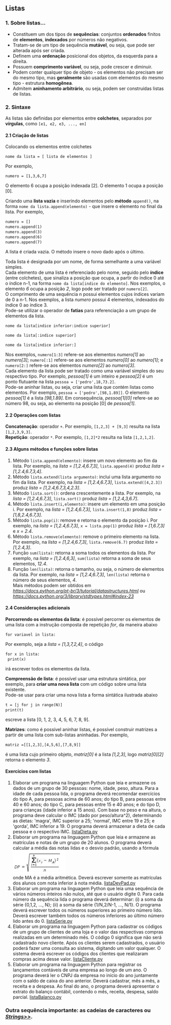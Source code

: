 ## Listas 

### 1. Sobre listas...
- Constituem um dos tipos de **sequências**: conjuntos **ordenados** finitos de **elementos**, **indexados** por números não negativos.   
- Tratam-se de um tipo de sequência **mutável**, ou seja, que pode ser alterada após ser criada. 
- Definem uma **ordenação** posicional dos objetos, da esquerda para a direita. 
- Possuem **comprimento variável**, ou seja, pode crescer e diminuir.
- Podem conter qualquer tipo de objeto - os elementos não precisam ser do mesmo tipo, mas **geralmente** são usadas com elementos do mesmo tipo - estrutura **homogênea**.
- Admitem **aninhamento arbitrário**, ou seja, podem ser construídas listas de listas.

### 2. Sintaxe  
As listas são definidas por elementos entre **colchetes**, separados por **vírgulas**, como `[e1, e2, e3, ..., en]`  

#### 2.1 Criação de listas
Colocando os elementos entre colchetes  
```
nome da lista = [ lista de elementos ]
```
Por exemplo,  
```
numero = [1,3,6,7]
```
O elemento 6 ocupa a posição indexada [2]. O elemento 1 ocupa a posição [0].  

Criando uma **lista vazia** e inserindo elementos pelo **método** `append()`, na forma `nome da lista.append(elemento)` - que insere o elemento no final da lista.  Por exemplo,
```
numero = []
numero.append(1)
numero.append(3)
numero.append(6)
numero.append(7)
```
A lista é criada vazia. O método insere o novo dado após o último.  

Toda lista é designada por um nome, de forma semelhante a uma variável simples.   
Cada elemento de uma lista é referenciado pelo nome, seguido pelo **índice** (entre colchetes), que sinaliza a posição que ocupa, a partir do índice 0 até o índice n-1, na forma `nome da lista[indice do elemento]`. Nos exemplos, o elemento *6* ocupa a posição *2*, logo pode ser tratado por `numero[2]`.    
O comprimento de uma sequência n possui elementos cujos índices variam de 0 a n-1. Nos exemplos, a lista *numero* possui 4 elementos, indexados do índice 0 ao índice 3.  
Pode-se utilizar o operador de **fatias** para referenciação a um grupo de elementos da lista.
```
nome da lista[indice inferior:indice superior]
```

```
nome da lista[:indice superior]
```

```
nome da lista[indice inferior:]
```
Nos exemplos, `numero[1:3]` refere-se aos elementos *numero[1]* ao *numero[3]*; `numero[:1]` refere-se aos elementos *numero[0]* ao *numero[1]*; e `numero[2:]` refere-se aos elementos *numero[2]* ao *numero[3]*.  
Cada elemento da lista pode ser tratado como uma variável simples do seu respectivo tipo. Por exemplo, *pessoa[1]* é um inteiro e *pessoa[2]* é um ponto flutuante na lista `pessoa = ['pedro',18,73.2]`.  
Pode-se aninhar listas, ou seja, criar uma lista que contém listas como elementos. Por exemplo, `pessoa = ['pedro',[98,1.89]]`. O elemento *pessoa[1]* é a lista *[98,1.89]*. Em consequência, *pessoa[1][0]* refere-se ao número 98, ou seja, ao elemento na posição [0] de *pessoa[1]*.    

#### 2.2 Operações com listas
**Concatenação**: operador `+`. Por exemplo, `[1,2,3] + [9,3]` resulta na lista `[1,2,3,9,3]`.  
**Repetição**: operador `*`. Por exemplo, `[1,2]*2` resulta na lista `[1,2,1,2]`.  

#### 2.3 Alguns métodos e funções sobre listas  
1. Método `lista.append(elemento)`: insere um novo elemento ao fim da lista. Por exemplo, na *lista = [1,2.4,6.7,3]*, `lista.append(4)` produz *lista = [1,2.4,6.7,3,4]*. 
2. Método `lista.extend(lista argumento)`: inclui uma lista argumento no fim da lista. Por exemplo, na *lista = [1,2.4,6.7,3]*, `lista.extend([4,2.3])` produz *lista = [1,2.4,6.7,3,4,2.3]*.  
3. Método `lista.sort()`: ordena crescentemente a lista. Por exemplo, na *lista = [1,2.4,6.7,3]*, `lista.sort()` produz *lista = [1,2.4,3,6.7]*.  
4. Método `lista.insert(i,elemento)`: insere um elemento em uma posição i. Por exemplo, na *lista = [1,2.4,6.7,3]*, `lista.insert(1,8)` produz *lista = [1,8,2.4,6.7,3]*. 
5. Método `lista.pop(i)`: remove e retorna o elemento da posição i. Por exemplo, na *lista = [1,2.4,6.7,3]*, `x = lista.pop(1)` produz *lista = [1,6.7,3]* e *x = 2.4*.  
6. Método `lista.remove(elemento)`: remove o primeiro elemento na lista. Por exemplo, na *lista = [1,2.4,6.7,3]*, `lista.remove(6.7)` produz *lista = [1,2.4,3]*.
7. Função `sum(lista)`: retorna a soma todos os elementos da lista. Por exemplo, na *lista = [1,2.4,6,3]*, `sum(lista)` retorna a soma de seus elementos, *12.4*.  
8. Função `len(lista)`: retorna o tamanho, ou seja, o número de elementos da lista. Por exemplo, na *lista = [1,2.4,6.7,3]*, `len(lista)` retorna o número de seus elementos, *4*.  
Mais métodos podem ser obtidos em  
 *<https://docs.python.org/pt-br/3/tutorial/datastructures.html>* ou  
 *<https://docs.python.org/3/library/stdtypes.html#index-23>*

#### 2.4 Considerações adicionais
**Percorrendo os elementos da lista**: é possível percorrer os elementos de uma lista com a instrução composta de repetição *for*, da maneira abaixo  
```
for variavel in lista:
```
Por exemplo, seja a *lista = [1,3,7,2,4]*, o código
```
for x in lista:
 print(x)
```
irá escrever todos os elementos da lista.  

**Compreensão de lista**: é possível usar uma estrutura sintática, por exemplo, para **criar uma nova lista** com um código sobre uma lista existente.  
Pode-se usar para criar uma nova lista a forma sintática ilustrada abaixo
```
t = [j for j in range(N)]
print(t)
```
escreve a lista [0, 1, 2, 3, 4, 5, 6, 7, 8, 9].  

**Matrizes**: como é possível aninhar listas, é possível construir matrizes a partir de uma lista com sub-listas aninhadas. Por exemplo,  
```
matriz =[[1,2,3],[4,5,6],[7,8,9]]
```
é uma lista cujo primeiro objeto, *matriz[0]* é a lista *[1,2,3]*, logo *matriz[0][2]* retorna o elemento *3*. 

#### Exercícios com listas  
1. Elaborar um programa na linguagem Python que leia e armazene os dados de um grupo de 30 pessoas: nome, idade, peso, altura. Para a idade de cada pessoa lida, o programa deverá recomendar exercícios do tipo A, para pessoas acima de 60 anos; do tipo B, para pessoas entre 40 e 60 anos; do tipo C, para pessoas entre 15 e 40 anos; e do tipo D, para crianças (idade inferior a 15 anos). Com base no peso e na altura, o programa deve calcular o IMC (dado por peso/altura^2), determinando as dietas: 'magra', IMC superior a 25; 'normal', IMC entre 19 e 25; e 'gorda', IMC inferior a 19. O programa deverá armazenar a dieta de cada pessoa e o respectivo IMC.  [listaDieta.py](https://github.com/claytonjasilva/prog_exemplos/blob/main/listaDieta.py)
2. Elaborar um programa na linguagem Python que leia e armazene as matrículas e notas de um grupo de 20 alunos. O programa deverá calcular a média das notas lidas e o desvio padrão, usando a fórmula  
![desvio](prog_aulas/desvio.png)  
onde MA é a média aritmética. Deverá escrever somente as matrículas dos alunos com nota inferior à nota média.   [listaDevPad.py](https://github.com/claytonjasilva/prog_exemplos/blob/main/listaDevPad.py)
4. Elaborar um programa na linguagem Python que leia uma sequência de vários números inteiros não nulos, até que o usuário digite 0. Para cada número da sequência lida o programa deverá determinar: (i) a soma da série {0,1,2, ..., N}; (ii) a soma da série {1/N,2/N-1, ..., N/1}. O programa deverá escrever todos os números superiores ao primeiro número lido. Deverá escrever também todos os números inferiores ao último número lido antes do 0. [listaSerie.py](https://github.com/claytonjasilva/prog_exemplos/blob/main/listaSerie.py)
5. Elaborar um programa na linguagem Python para cadastrar os códigos de um grupo de clientes de uma loja e o valor das respectivas compras realizadas em um determinado mês. O código 0 significa que não será cadastrado novo cliente. Após os clientes serem cadastrados, o usuário poderá fazer uma consulta ao sistema, digitando um valor qualquer. O sistema deverá escrever os códigos dos clientes que realizaram compras acima desse valor.  [listaCliente.py](https://github.com/claytonjasilva/prog_exemplos/blob/main/listaCliente.py)
6. Elaborar um programa na linguagem Python para registrar os lançamentos contáveis de uma empresa ao longo de um ano. O programa deverá ler o CNPJ da empresa no início do ano juntamente com o saldo de caixa do ano anterior. Deverá cadastrar, mês a mês, a receita e a despesa. Ao final do ano, o programa deverá apresentar o extrato do balanço contábil, contendo o mês, receita, despesa, saldo parcial.  [listaBalanco.py](https://github.com/claytonjasilva/prog_exemplos/blob/main/listaBalanco.py)

### Outra sequência importante: as cadeias de caracteres ou *[Strings>>](prog_str.md)*.
